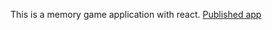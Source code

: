 This is a memory game application with react.
<a href="https://borissidorenko.github.io/memory-game/">Published app</a>